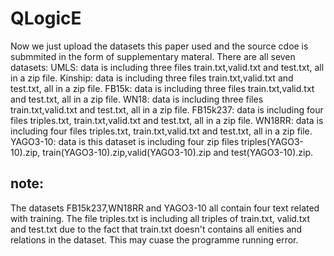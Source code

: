 # QLogicE
Now we just upload the datasets this paper used and the source cdoe is submmited in the form of supplementary materal. There are all seven datasets:
UMLS: data is including three files train.txt,valid.txt and test.txt, all in a zip file.
Kinship: data is including three files train.txt,valid.txt and test.txt, all in a zip file.
FB15k: data is including three files train.txt,valid.txt and test.txt, all in a zip file.
WN18:  data is including three files train.txt,valid.txt and test.txt, all in a zip file.
FB15k237: data is including four files triples.txt, train.txt,valid.txt and test.txt, all in a zip file.
WN18RR:  data is including four files triples.txt, train.txt,valid.txt and test.txt, all in a zip file.
YAGO3-10: data is this dataset is including four zip files triples(YAGO3-10).zip, train(YAGO3-10).zip,valid(YAGO3-10).zip and test(YAGO3-10).zip.
## note: 
The datasets FB15k237,WN18RR and YAGO3-10 all contain four text related with training. The file triples.txt is including all triples of train.txt, valid.txt and test.txt due to the fact that train.txt doesn't contains all enities and relations in the dataset. This may cuase the programme running error.

